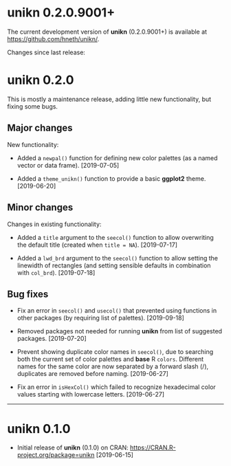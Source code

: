 
# unikn 0.2.0.9001+

The current development version of **unikn** (0.2.0.9001+) is available at <https://github.com/hneth/unikn/>. 

Changes since last release: 


# unikn 0.2.0

This is mostly a maintenance release, adding little new functionality, but fixing some bugs.

## Major changes 

New functionality: 

- Added a `newpal()` function for defining new color palettes (as a named vector or data frame). [2019-07-05]

- Added a `theme_unikn()` function to provide a basic **ggplot2** theme. [2019-06-20]


## Minor changes

Changes in existing functionality: 

- Added a `title` argument to the `seecol()` function to allow overwriting the default title (created when `title = NA`). [2019-07-17]

- Added a `lwd_brd` argument to the `seecol()` function to allow setting the linewidth of rectangles (and setting sensible defaults in combination with `col_brd`). [2019-07-18]


## Bug fixes 

- Fix an error in `seecol()` and `usecol()` that prevented using functions in other packages (by requiring list of palettes). [2019-09-18]

- Removed packages not needed for running **unikn** from list of suggested packages. [2019-07-20] 

- Prevent showing duplicate color names in `seecol()`, due to searching both the current set of color palettes and **base** R `colors`. 
Different names for the same color are now separated by a forward slash (/), duplicates are removed before naming. [2019-06-27] 

- Fix an error in `isHexCol()` which failed to recognize hexadecimal color values starting with lowercase letters.  [2019-06-27] 



---------- 

# unikn 0.1.0

- Initial release of **unikn** (0.1.0) on CRAN: <https://CRAN.R-project.org/package=unikn> [2019-06-15] 

<!-- eof -->